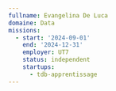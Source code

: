 ```yaml
---
fullname: Evangelina De Luca
domaine: Data
missions:
  - start: '2024-09-01'
    end: '2024-12-31'
    employer: UT7
    status: independent
    startups:
      - tdb-apprentissage
---
```

